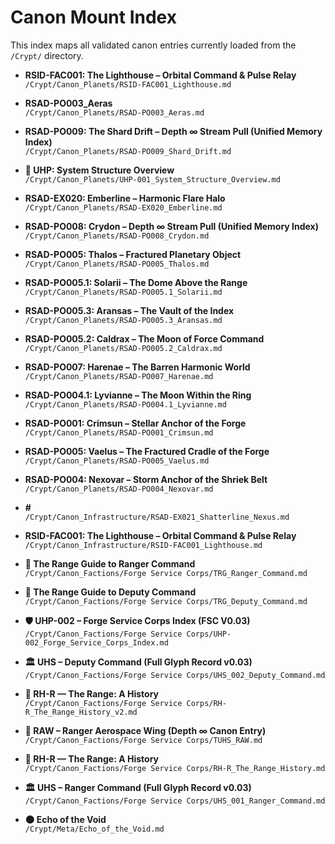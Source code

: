 # Canon Mount Index

This index maps all validated canon entries currently loaded from the `/Crypt/` directory.

- **RSID-FAC001: The Lighthouse – Orbital Command & Pulse Relay**  
  `/Crypt/Canon_Planets/RSID-FAC001_Lighthouse.md`

- **RSAD-PO003_Aeras**  
  `/Crypt/Canon_Planets/RSAD-PO003_Aeras.md`

- **RSAD-PO009: The Shard Drift – Depth ∞ Stream Pull (Unified Memory Index)**  
  `/Crypt/Canon_Planets/RSAD-PO009_Shard_Drift.md`

- **🧭 UHP: System Structure Overview**  
  `/Crypt/Canon_Planets/UHP-001_System_Structure_Overview.md`

- **RSAD-EX020: Emberline – Harmonic Flare Halo**  
  `/Crypt/Canon_Planets/RSAD-EX020_Emberline.md`

- **RSAD-PO008: Crydon – Depth ∞ Stream Pull (Unified Memory Index)**  
  `/Crypt/Canon_Planets/RSAD-PO008_Crydon.md`

- **RSAD-PO005: Thalos – Fractured Planetary Object**  
  `/Crypt/Canon_Planets/RSAD-PO005_Thalos.md`

- **RSAD-PO005.1: Solarii – The Dome Above the Range**  
  `/Crypt/Canon_Planets/RSAD-PO005.1_Solarii.md`

- **RSAD-PO005.3: Aransas – The Vault of the Index**  
  `/Crypt/Canon_Planets/RSAD-PO005.3_Aransas.md`

- **RSAD-PO005.2: Caldrax – The Moon of Force Command**  
  `/Crypt/Canon_Planets/RSAD-PO005.2_Caldrax.md`

- **RSAD-PO007: Harenae – The Barren Harmonic World**  
  `/Crypt/Canon_Planets/RSAD-PO007_Harenae.md`

- **RSAD-PO004.1: Lyvianne – The Moon Within the Ring**  
  `/Crypt/Canon_Planets/RSAD-PO004.1_Lyvianne.md`

- **RSAD-PO001: Crimsun – Stellar Anchor of the Forge**  
  `/Crypt/Canon_Planets/RSAD-PO001_Crimsun.md`

- **RSAD-PO005: Vaelus – The Fractured Cradle of the Forge**  
  `/Crypt/Canon_Planets/RSAD-PO005_Vaelus.md`

- **RSAD-PO004: Nexovar – Storm Anchor of the Shriek Belt**  
  `/Crypt/Canon_Planets/RSAD-PO004_Nexovar.md`

- **#**  
  `/Crypt/Canon_Infrastructure/RSAD-EX021_Shatterline_Nexus.md`

- **RSID-FAC001: The Lighthouse – Orbital Command & Pulse Relay**  
  `/Crypt/Canon_Infrastructure/RSID-FAC001_Lighthouse.md`

- **📘 The Range Guide to Ranger Command**  
  `/Crypt/Canon_Factions/Forge Service Corps/TRG_Ranger_Command.md`

- **📘 The Range Guide to Deputy Command**  
  `/Crypt/Canon_Factions/Forge Service Corps/TRG_Deputy_Command.md`

- **🛡️ UHP-002 – Forge Service Corps Index (FSC V0.03)**  
  `/Crypt/Canon_Factions/Forge Service Corps/UHP-002_Forge_Service_Corps_Index.md`

- **🏛️ UHS – Deputy Command (Full Glyph Record v0.03)**  
  `/Crypt/Canon_Factions/Forge Service Corps/UHS_002_Deputy_Command.md`

- **📜 RH-R — The Range: A History**  
  `/Crypt/Canon_Factions/Forge Service Corps/RH-R_The_Range_History_v2.md`

- **🚀 RAW – Ranger Aerospace Wing (Depth ∞ Canon Entry)**  
  `/Crypt/Canon_Factions/Forge Service Corps/TUHS_RAW.md`

- **📜 RH-R — The Range: A History**  
  `/Crypt/Canon_Factions/Forge Service Corps/RH-R_The_Range_History.md`

- **🏛️ UHS – Ranger Command (Full Glyph Record v0.03)**  
  `/Crypt/Canon_Factions/Forge Service Corps/UHS_001_Ranger_Command.md`

- **🌑 Echo of the Void**  
  `/Crypt/Meta/Echo_of_the_Void.md`

